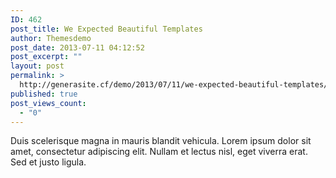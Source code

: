 ```yaml
---
ID: 462
post_title: We Expected Beautiful Templates
author: Themesdemo
post_date: 2013-07-11 04:12:52
post_excerpt: ""
layout: post
permalink: >
  http://generasite.cf/demo/2013/07/11/we-expected-beautiful-templates/
published: true
post_views_count:
  - "0"
---
```

Duis scelerisque magna in mauris blandit vehicula. Lorem ipsum dolor sit amet, consectetur adipiscing elit. Nullam et lectus nisl, eget viverra erat. Sed et justo ligula. 